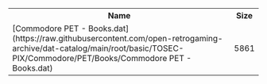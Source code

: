 <table>
<tr><th>Name</th><th>Size</th></tr>
<tr><td>[Commodore PET - Books.dat](https://raw.githubusercontent.com/open-retrogaming-archive/dat-catalog/main/root/basic/TOSEC-PIX/Commodore/PET/Books/Commodore PET - Books.dat)</td><td>5861</td></tr>
</table>
